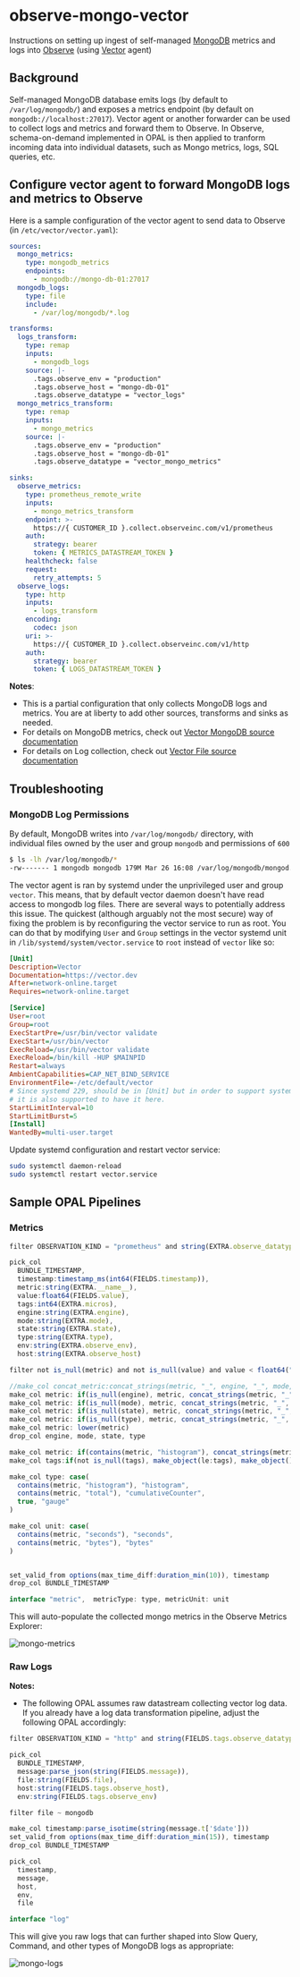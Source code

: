 # observe-mongo-vector

Instructions on setting up ingest of self-managed [MongoDB](https://www.mongodb.com/) metrics and logs into [Observe](https://observeinc.com) (using [Vector](https://vector.dev/) agent)

## Background

Self-managed MongoDB database emits logs (by default to `/var/log/mongodb/`) and exposes a metrics endpoint (by default on `mongodb://localhost:27017`). Vector agent or another forwarder can be used to collect logs and metrics and forward them to Observe. In Observe, schema-on-demand implemented in OPAL is then applied to tranform incoming data into individual datasets, such as Mongo metrics, logs, SQL queries, etc.

## Configure vector agent to forward MongoDB logs and metrics to Observe

Here is a sample configuration of the vector agent to send data to Observe (in `/etc/vector/vector.yaml`):

```yaml
sources:
  mongo_metrics:
    type: mongodb_metrics
    endpoints:
      - mongodb://mongo-db-01:27017
  mongodb_logs:
    type: file
    include:
      - /var/log/mongodb/*.log

transforms:
  logs_transform:
    type: remap
    inputs:
      - mongodb_logs
    source: |-
      .tags.observe_env = "production"
      .tags.observe_host = "mongo-db-01"
      .tags.observe_datatype = "vector_logs"
  mongo_metrics_transform:
    type: remap
    inputs:
      - mongo_metrics
    source: |-
      .tags.observe_env = "production"
      .tags.observe_host = "mongo-db-01"
      .tags.observe_datatype = "vector_mongo_metrics"

sinks:
  observe_metrics:
    type: prometheus_remote_write
    inputs:
      - mongo_metrics_transform
    endpoint: >-
      https://{ CUSTOMER_ID }.collect.observeinc.com/v1/prometheus
    auth:
      strategy: bearer
      token: { METRICS_DATASTREAM_TOKEN }
    healthcheck: false
    request:
      retry_attempts: 5
  observe_logs:
    type: http
    inputs:
      - logs_transform
    encoding:
      codec: json
    uri: >-
      https://{ CUSTOMER_ID }.collect.observeinc.com/v1/http
    auth:
      strategy: bearer
      token: { LOGS_DATASTREAM_TOKEN }
```

**Notes**:

- This is a partial configuration that only collects MongoDB logs and metrics. You are at liberty to add other sources, transforms and sinks as needed.
- For details on MongoDB metrics, check out [Vector MongoDB source documentation](https://vector.dev/docs/reference/configuration/sources/mongodb_metrics/)
- For details on Log collection, check out [Vector File source documentation](https://vector.dev/docs/reference/configuration/sources/file/)

## Troubleshooting

### MongoDB Log Permissions

By default, MongoDB writes into `/var/log/mongodb/` directory, with individual files owned by the user and group `mongodb` and permissions of `600`

```sh
$ ls -lh /var/log/mongodb/*
-rw------- 1 mongodb mongodb 179M Mar 26 16:08 /var/log/mongodb/mongod.log
```

The vector agent is ran by systemd under the unprivileged user and group `vector`. This means, that by default vector daemon doesn't have read access to mongodb log files. There are several ways to potentially address this issue. The quickest (although arguably not the most secure) way of fixing the problem is by reconfiguring the vector service to run as root. You can do that by modifying `User` and `Group` settings in the vector systemd unit in `/lib/systemd/system/vector.service` to `root` instead of `vector` like so:

```ini
[Unit]
Description=Vector
Documentation=https://vector.dev
After=network-online.target
Requires=network-online.target

[Service]
User=root
Group=root
ExecStartPre=/usr/bin/vector validate
ExecStart=/usr/bin/vector
ExecReload=/usr/bin/vector validate
ExecReload=/bin/kill -HUP $MAINPID
Restart=always
AmbientCapabilities=CAP_NET_BIND_SERVICE
EnvironmentFile=-/etc/default/vector
# Since systemd 229, should be in [Unit] but in order to support systemd <229,
# it is also supported to have it here.
StartLimitInterval=10
StartLimitBurst=5
[Install]
WantedBy=multi-user.target
```

Update systemd configuration and restart vector service:

```sh
sudo systemctl daemon-reload
sudo systemctl restart vector.service
```

## Sample OPAL Pipelines

### Metrics

```js
filter OBSERVATION_KIND = "prometheus" and string(EXTRA.observe_datatype) = "vector_mongo_metrics"

pick_col
  BUNDLE_TIMESTAMP,
  timestamp:timestamp_ms(int64(FIELDS.timestamp)),
  metric:string(EXTRA.__name__),
  value:float64(FIELDS.value),
  tags:int64(EXTRA.micros),
  engine:string(EXTRA.engine),
  mode:string(EXTRA.mode),
  state:string(EXTRA.state),
  type:string(EXTRA.type),
  env:string(EXTRA.observe_env),
  host:string(EXTRA.observe_host)

filter not is_null(metric) and not is_null(value) and value < float64("inf")

//make_col concat_metric:concat_strings(metric, "_", engine, "_", mode, "_", state, "_", type)
make_col metric: if(is_null(engine), metric, concat_strings(metric, "_", engine))
make_col metric: if(is_null(mode), metric, concat_strings(metric, "_", mode))
make_col metric: if(is_null(state), metric, concat_strings(metric, "_", state))
make_col metric: if(is_null(type), metric, concat_strings(metric, "_", type))
make_col metric: lower(metric)
drop_col engine, mode, state, type

make_col metric: if(contains(metric, "histogram"), concat_strings(metric, "_bucket"), metric)
make_col tags:if(not is_null(tags), make_object(le:tags), make_object())

make_col type: case(
  contains(metric, "histogram"), "histogram",
  contains(metric, "total"), "cumulativeCounter",
  true, "gauge"
)

make_col unit: case(
  contains(metric, "seconds"), "seconds",
  contains(metric, "bytes"), "bytes"
)


set_valid_from options(max_time_diff:duration_min(10)), timestamp
drop_col BUNDLE_TIMESTAMP

interface "metric",  metricType: type, metricUnit: unit
```

This will auto-populate the collected mongo metrics in the Observe Metrics Explorer:

![mongo-metrics](screenshots/metrics-observe.png)

### Raw Logs

**Notes:**

- The following OPAL assumes raw datastream collecting vector log data. If you already have a log data transformation pipeline, adjust the following OPAL accordingly:

```js
filter OBSERVATION_KIND = "http" and string(FIELDS.tags.observe_datatype) = "vector_logs"

pick_col
  BUNDLE_TIMESTAMP,
  message:parse_json(string(FIELDS.message)),
  file:string(FIELDS.file),
  host:string(FIELDS.tags.observe_host),
  env:string(FIELDS.tags.observe_env)

filter file ~ mongodb

make_col timestamp:parse_isotime(string(message.t['$date']))
set_valid_from options(max_time_diff:duration_min(15)), timestamp
drop_col BUNDLE_TIMESTAMP

pick_col
  timestamp,
  message,
  host,
  env,
  file

interface "log"
```

This will give you raw logs that can further shaped into Slow Query, Command, and other types of MongoDB logs as appropriate:

![mongo-logs](screenshots/raw-logs-observe.png)
